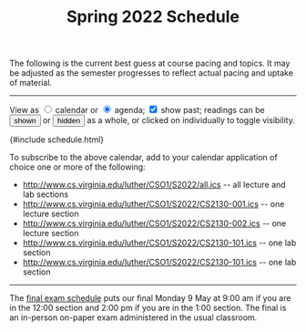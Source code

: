﻿---
title: Spring 2022 Schedule
...

The following is the current best guess at course pacing and topics.
It may be adjusted as the semester progresses to reflect actual pacing and uptake of material.

<hr/>

<style id="schedule-css">

#schedule.calendar {
    display: grid;
    width: 100%; 
    background: rgba(0,0,0,0.125); 
    border: 0.5ex solid rgba(0,0,0,0);
    border-radius: 1.5ex; 
}
.calendar .day.Sun { grid-column: 1}
.calendar .day.Mon { grid-column: 2}
.calendar .day.Tue { grid-column: 3}
.calendar .day.Wed { grid-column: 4}
.calendar .day.Thu { grid-column: 5}
.calendar .day.Fri { grid-column: 6}
.calendar .day.Sat { grid-column: 7}

.calendar .day { 
    background: white;
    border-radius: 1ex;
    padding: .25ex .5ex;
    margin: .25ex;
    box-sizing:border-box; 
    overflow: hidden;
}


#schedule td, #schedule th { padding: 0ex; }

.calendar span.date { 
    font-size: 70.7%;
    padding-left: 0.5ex;
    float:right;
    margin-top:-0.5ex;
}
.calendar div {
    padding: 0 0.5ex 0 0.5ex;
    margin: 0 -0.5ex 0 -0.5ex;
}
.calendar div.day div:first-child {
    padding-top: 0.5ex;
    margin-top: -0.5ex;
}
.calendar div.day div:last-child {
    padding-bottom: 0.5ex;
    margin-bottom: -0.5ex;
}


.agenda { display: block; }

.agenda .day.newweek {
    border-top: thick solid grey;
    min-height: 2em;
}
.agenda .day {
    display: block; border-top: thin solid grey; width: 100%;
    padding: 0;
}
.agenda span.date.w0:before { content: "Sun "; }
.agenda span.date.w1:before { content: "Mon "; }
.agenda span.date.w2:before { content: "Tue "; }
.agenda span.date.w3:before { content: "Wed "; }
.agenda span.date.w4:before { content: "Thu "; }
.agenda span.date.w5:before { content: "Fri "; }
.agenda span.date.w6:before { content: "Sat "; }
.agenda span.date {
    font-size: 70.7%; width:7em;
    vertical-align: middle; 
    display: table-cell;
    padding: 0 0.5ex;
}
.agenda div.events { display: table-cell; vertical-align: middle; }

.assignment:before { content: "due: "; font-size: 70.7%; }
.lab:before { content: "lab: "; font-size: 70.7%; }
.lab summary:before { content: "lab: "; font-size: 70.7%; }
details.lab:before { content: ""; }
small { opacity: 0.5; }
.special, .exam, .assignment:before { background: rgba(255,127,0,0.25); opacity: 0.75; }
span.date { font-family:monospace; }
details { padding-left: 1em; }
summary { margin-left: -1em; }

.day.past { opacity: 0.707; }
.day.today { box-shadow: 0 0 0.5ex 0.5ex grey; }
.agenda .day.today .wrapper { margin: 0.5ex 0;}

div.day.empty { background: rgba(0,0,0,0); padding: 0em; margin: 0em; border: none; border-radius: 0; min-height: 1.5em; }

</style>


<p>View as 
<label><input type="radio" name="viewmode" onchange="viewmode(this)" value="calendar" id="viewmode=calendar"> calendar</label>
or
<label><input type="radio" name="viewmode" onchange="viewmode(this)" checked value="agenda" id="viewmode=agenda"> agenda</label>;
<label><input type="checkbox" name="showpast" onclick="showPast(this)" checked id="showpast"> show past</label>;
readings can be <input type="button" value="shown" onclick="document.querySelectorAll('details').forEach(x => x.setAttribute('open','open'))"></input> or <input type="button" value="hidden" onclick="document.querySelectorAll('details').forEach(x => x.removeAttribute('open'))"></input> as a whole, or clicked on individually to toggle visibility.
</p>



{#include schedule.html}


<script src="schedule.js"></script>


To subscribe to the above calendar, add to your calendar application of choice one or more of the following:

- <http://www.cs.virginia.edu/luther/CSO1/S2022/all.ics> -- all lecture and lab sections
- <http://www.cs.virginia.edu/luther/CSO1/S2022/CS2130-001.ics> -- one lecture section
- <http://www.cs.virginia.edu/luther/CSO1/S2022/CS2130-002.ics> -- one lecture section
- <http://www.cs.virginia.edu/luther/CSO1/S2022/CS2130-101.ics> -- one lab section
- <http://www.cs.virginia.edu/luther/CSO1/S2022/CS2130-101.ics> -- one lab section

<hr/>

The <a href="https://registrar.virginia.edu/exam-schedule-spring-2022">final exam schedule</a> puts our final Monday 9 May at 9:00 am if you are in the 12:00 section and 2:00 pm if you are in the 1:00 section. The final is an in-person on-paper exam administered in the usual classroom.

